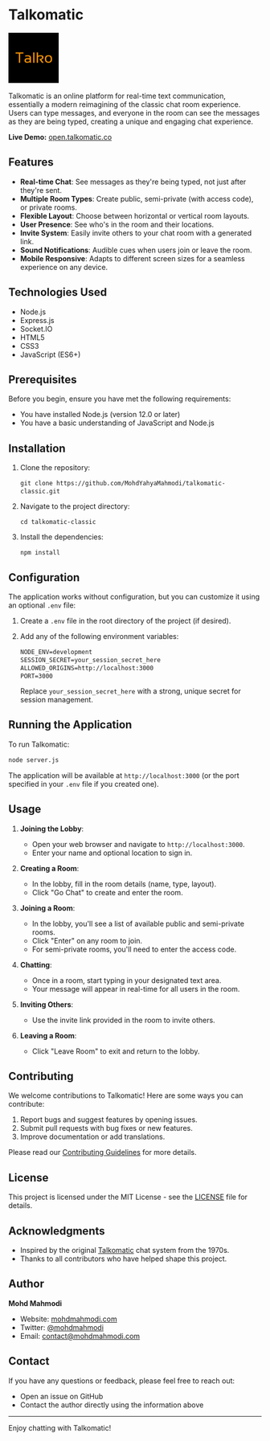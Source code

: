 # Talkomatic

<img src="public/images/icons/favicon.png" alt="Talkomatic Logo" width="100px">

Talkomatic is an online platform for real-time text communication, essentially a modern reimagining of the classic chat room experience. Users can type messages, and everyone in the room can see the messages as they are being typed, creating a unique and engaging chat experience.

**Live Demo:** [open.talkomatic.co](https://open.talkomatic.co)

## Features

- **Real-time Chat**: See messages as they're being typed, not just after they're sent.
- **Multiple Room Types**: Create public, semi-private (with access code), or private rooms.
- **Flexible Layout**: Choose between horizontal or vertical room layouts.
- **User Presence**: See who's in the room and their locations.
- **Invite System**: Easily invite others to your chat room with a generated link.
- **Sound Notifications**: Audible cues when users join or leave the room.
- **Mobile Responsive**: Adapts to different screen sizes for a seamless experience on any device.

## Technologies Used

- Node.js
- Express.js
- Socket.IO
- HTML5
- CSS3
- JavaScript (ES6+)

## Prerequisites

Before you begin, ensure you have met the following requirements:

- You have installed Node.js (version 12.0 or later)
- You have a basic understanding of JavaScript and Node.js

## Installation

1. Clone the repository:
   ```
   git clone https://github.com/MohdYahyaMahmodi/talkomatic-classic.git
   ```

2. Navigate to the project directory:
   ```
   cd talkomatic-classic
   ```

3. Install the dependencies:
   ```
   npm install
   ```

## Configuration

The application works without configuration, but you can customize it using an optional `.env` file:

1. Create a `.env` file in the root directory of the project (if desired).
2. Add any of the following environment variables:

   ```
   NODE_ENV=development
   SESSION_SECRET=your_session_secret_here
   ALLOWED_ORIGINS=http://localhost:3000
   PORT=3000
   ```

   Replace `your_session_secret_here` with a strong, unique secret for session management.

## Running the Application

To run Talkomatic:

```bash
node server.js
```
The application will be available at `http://localhost:3000` (or the port specified in your `.env` file if you created one).

## Usage

1. **Joining the Lobby**:
   - Open your web browser and navigate to `http://localhost:3000`.
   - Enter your name and optional location to sign in.

2. **Creating a Room**:
   - In the lobby, fill in the room details (name, type, layout).
   - Click "Go Chat" to create and enter the room.

3. **Joining a Room**:
   - In the lobby, you'll see a list of available public and semi-private rooms.
   - Click "Enter" on any room to join.
   - For semi-private rooms, you'll need to enter the access code.

4. **Chatting**:
   - Once in a room, start typing in your designated text area.
   - Your message will appear in real-time for all users in the room.

5. **Inviting Others**:
   - Use the invite link provided in the room to invite others.

6. **Leaving a Room**:
   - Click "Leave Room" to exit and return to the lobby.

## Contributing

We welcome contributions to Talkomatic! Here are some ways you can contribute:

1. Report bugs and suggest features by opening issues.
2. Submit pull requests with bug fixes or new features.
3. Improve documentation or add translations.

Please read our [Contributing Guidelines](CONTRIBUTING.md) for more details.

## License

This project is licensed under the MIT License - see the [LICENSE](LICENSE) file for details.

## Acknowledgments

- Inspired by the original [Talkomatic](https://en.wikipedia.org/wiki/Talkomatic) chat system from the 1970s.
- Thanks to all contributors who have helped shape this project.

## Author

**Mohd Mahmodi**

- Website: [mohdmahmodi.com](https://mohdmahmodi.com)
- Twitter: [@mohdmahmodi](https://twitter.com/mohdmahmodi)
- Email: contact@mohdmahmodi.com

## Contact

If you have any questions or feedback, please feel free to reach out:

- Open an issue on GitHub
- Contact the author directly using the information above

---

Enjoy chatting with Talkomatic!
